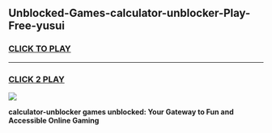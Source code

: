 
## Unblocked-Games-calculator-unblocker-Play-Free-yusui
<h3>
<a href="https://premium76.site?title=calculator-unblocker&ref=20M">CLICK TO PLAY</a></h3>
<hr>

<h3>
<a href="https://premium76.site?title=calculator-unblocker&ref=20M">CLICK 2 PLAY</a>
  
</h3>

<a href="https://premium76.site?title=calculator-unblocker&ref=19M"><img src="https://clearcache.store/games.png"></a>


**calculator-unblocker games unblocked: Your Gateway to Fun and Accessible Online Gaming**
